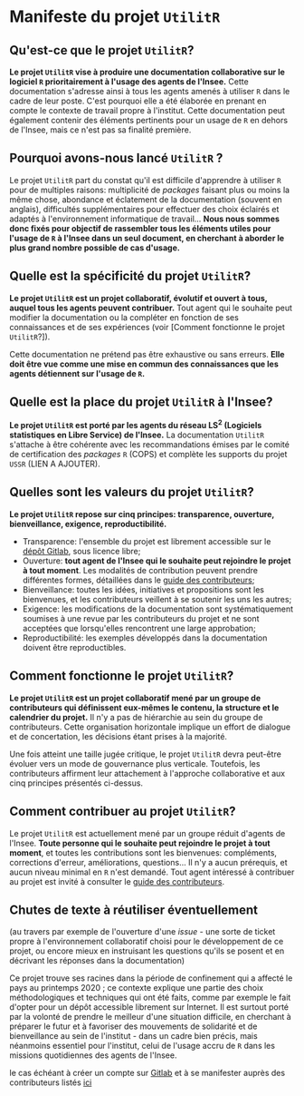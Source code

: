 # Manifeste du projet `UtilitR`

## Qu'est-ce que le projet `UtilitR`?

**Le projet `UtilitR` vise à produire une documentation collaborative sur le logiciel `R` prioritairement à l'usage des agents de l'Insee.** Cette documentation s'adresse ainsi à tous les agents amenés à utiliser `R` dans le cadre de leur poste. C'est pourquoi elle a été élaborée en prenant en compte le contexte de travail propre à l'institut. Cette documentation peut également contenir des éléments pertinents pour un usage de `R` en dehors de l'Insee, mais ce n'est pas sa finalité première.

## Pourquoi avons-nous lancé `UtilitR` ?

Le projet `UtilitR` part du constat qu'il est difficile d'apprendre à utiliser `R` pour de multiples raisons: multiplicité de _packages_ faisant plus ou moins la même chose, abondance et éclatement de la documentation (souvent en anglais), difficultés supplémentaires pour effectuer des choix éclairés et adaptés à l'environnement informatique de travail... **Nous nous sommes donc fixés pour objectif de rassembler tous les éléments utiles pour l'usage de `R` à l'Insee dans un seul document, en cherchant à aborder le plus grand nombre possible de cas d'usage.** 

## Quelle est la spécificité du projet `UtilitR`?

**Le projet `UtilitR` est un projet collaboratif, évolutif et ouvert à tous, auquel tous les agents peuvent contribuer.** Tout agent qui le souhaite peut modifier la documentation ou la compléter en fonction de ses connaissances et de ses expériences (voir [Comment fonctionne le projet `UtilitR`?]).

Cette documentation ne prétend pas être exhaustive ou sans erreurs. **Elle doit être vue comme une mise en commun des connaissances que les agents détiennent sur l'usage de `R`.**

## Quelle est la place du projet `UtilitR` à l'Insee?

**Le projet `UtilitR` est porté par les agents du réseau LS<sup>2</sup> (Logiciels statistiques en Libre Service) de l'Insee.** La documentation `UtilitR` s'attache à être cohérente avec les recommandations émises par le comité de certification des _packages_ `R` (COPS) et complète les supports du projet `USSR` (LIEN A AJOUTER).

## Quelles sont les valeurs du projet `UtilitR`?

**Le projet `UtilitR` repose sur cinq principes: transparence, ouverture, bienveillance, exigence, reproductibilité.**

- Transparence: l'ensemble du projet est librement accessible sur le [dépôt Gitlab](https://gitlab.com/linogaliana/documentationR), sous licence libre;
- Ouverture: **tout agent de l'Insee qui le souhaite peut rejoindre le projet à tout moment**. Les modalités de contribution peuvent prendre différentes formes, détaillées dans le [guide des contributeurs](CONTRIBUTING.md);
- Bienveillance: toutes les idées, initiatives et propositions sont les bienvenues, et les contributeurs veillent à se soutenir les uns les autres;
- Exigence: les modifications de la documentation sont systématiquement soumises à une revue par les contributeurs du projet et ne sont acceptées que lorsqu'elles rencontrent une large approbation;
- Reproductibilité: les exemples développés dans la documentation doivent être reproductibles. 

## Comment fonctionne le projet `UtilitR`?

**Le projet `UtilitR` est un projet collaboratif mené par un groupe de contributeurs qui définissent eux-mêmes le contenu, la structure et le calendrier du projet.** Il n'y a pas de hiérarchie au sein du groupe de contributeurs. Cette organisation horizontale implique un effort de dialogue et de concertation, les décisions étant prises à la majorité.

Une fois atteint une taille jugée critique, le projet `UtilitR` devra peut-être évoluer vers un mode de gouvernance plus verticale. Toutefois, les contributeurs affirment leur attachement à l'approche collaborative et aux cinq principes présentés ci-dessus.

## Comment contribuer au projet `UtilitR`?

Le projet `UtilitR` est actuellement mené par un groupe réduit d'agents de l'Insee. **Toute personne qui le souhaite peut rejoindre le projet à tout moment**, et toutes les contributions sont les bienvenues: compléments, corrections d'erreur, améliorations, questions... Il n'y a aucun prérequis, et aucun niveau minimal en `R` n'est demandé. Tout agent intéressé à contribuer au projet est invité à consulter le [guide des contributeurs](CONTRIBUTING.md). 

## Chutes de texte à réutiliser éventuellement

(au travers par exemple de l'ouverture d'une _issue_ - une sorte de ticket propre à l'environnement collaboratif choisi pour le développement de ce projet, ou encore mieux en instruisant les questions qu'ils se posent et en décrivant les réponses dans la documentation)

Ce projet trouve ses racines dans la période de confinement qui a affecté le pays au printemps 2020 ; ce contexte explique une partie des choix méthodologiques et techniques qui ont été faits, comme par exemple le fait d'opter pour un dépôt accessible librement sur Internet. Il est surtout porté par la volonté de prendre le meilleur d'une situation difficile, en cherchant à préparer le futur et à favoriser des mouvements de solidarité et de bienveillance au sein de l'institut - dans un cadre bien précis, mais néanmoins essentiel pour l'institut, celui de l'usage accru de `R` dans les missions quotidiennes des agents de l'Insee.

le cas échéant à créer un compte sur [Gitlab](https://gitlab.com) et à se manifester auprès des contributeurs listés [ici](https://gitlab.com/linogaliana/documentationR/-/project_members)